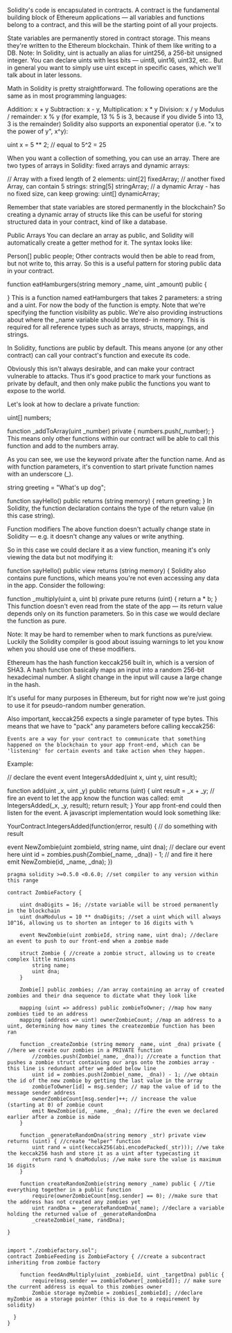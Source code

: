 
Solidity's code is encapsulated in contracts. A contract is the fundamental building block of Ethereum applications — all variables and functions belong to a contract, and this will be the starting point of all your projects.

State variables are permanently stored in contract storage. This means they're written to the Ethereum blockchain. Think of them like writing to a DB.
Note: In Solidity, uint is actually an alias for uint256, a 256-bit unsigned integer. You can declare uints with less bits — uint8, uint16, uint32, etc.. But in general you want to simply use uint except in specific cases, which we'll talk about in later lessons.

Math in Solidity is pretty straightforward. The following operations are the same as in most programming languages:

Addition: x + y
Subtraction: x - y,
Multiplication: x * y
Division: x / y
Modulus / remainder: x % y (for example, 13 % 5 is 3, because if you divide 5 into 13, 3 is the remainder)
Solidity also supports an exponential operator (i.e. "x to the power of y", x^y):

uint x = 5 ** 2; // equal to 5^2 = 25


When you want a collection of something, you can use an array. There are two types of arrays in Solidity: fixed arrays and dynamic arrays:

// Array with a fixed length of 2 elements:
uint[2] fixedArray;
// another fixed Array, can contain 5 strings:
string[5] stringArray;
// a dynamic Array - has no fixed size, can keep growing:
uint[] dynamicArray;

Remember that state variables are stored permanently in the blockchain? So creating a dynamic array of structs like this can be useful for storing structured data in your contract, kind of like a database.

Public Arrays
You can declare an array as public, and Solidity will automatically create a getter method for it. The syntax looks like:

Person[] public people;
Other contracts would then be able to read from, but not write to, this array. So this is a useful pattern for storing public data in your contract.

function eatHamburgers(string memory _name, uint _amount) public {

}
This is a function named eatHamburgers that takes 2 parameters: a string and a uint. For now the body of the function is empty. Note that we're specifying the function visibility as public. We're also providing instructions about where the _name variable should be stored- in memory. This is required for all reference types such as arrays, structs, mappings, and strings.

In Solidity, functions are public by default. This means anyone (or any other contract) can call your contract's function and execute its code.

Obviously this isn't always desirable, and can make your contract vulnerable to attacks. Thus it's good practice to mark your functions as private by default, and then only make public the functions you want to expose to the world.

Let's look at how to declare a private function:

uint[] numbers;

function _addToArray(uint _number) private {
  numbers.push(_number);
}
This means only other functions within our contract will be able to call this function and add to the numbers array.

As you can see, we use the keyword private after the function name. And as with function parameters, it's convention to start private function names with an underscore (_).

string greeting = "What's up dog";

function sayHello() public returns (string memory) {
  return greeting;
}
In Solidity, the function declaration contains the type of the return value (in this case string).

Function modifiers
The above function doesn't actually change state in Solidity — e.g. it doesn't change any values or write anything.

So in this case we could declare it as a view function, meaning it's only viewing the data but not modifying it:

function sayHello() public view returns (string memory) {
Solidity also contains pure functions, which means you're not even accessing any data in the app. Consider the following:

function _multiply(uint a, uint b) private pure returns (uint) {
  return a * b;
}
This function doesn't even read from the state of the app — its return value depends only on its function parameters. So in this case we would declare the function as pure.

Note: It may be hard to remember when to mark functions as pure/view. Luckily the Solidity compiler is good about issuing warnings to let you know when you should use one of these modifiers.

Ethereum has the hash function keccak256 built in, which is a version of SHA3. A hash function basically maps an input into a random 256-bit hexadecimal number. A slight change in the input will cause a large change in the hash.

It's useful for many purposes in Ethereum, but for right now we're just going to use it for pseudo-random number generation.

Also important, keccak256 expects a single parameter of type bytes. This means that we have to "pack" any parameters before calling keccak256:

    Events are a way for your contract to communicate that something happened on the blockchain to your app front-end, which can be 'listening' for certain events and take action when they happen.

Example:

// declare the event
event IntegersAdded(uint x, uint y, uint result);

function add(uint _x, uint _y) public returns (uint) {
  uint result = _x + _y;
  // fire an event to let the app know the function was called:
  emit IntegersAdded(_x, _y, result);
  return result;
}
Your app front-end could then listen for the event. A javascript implementation would look something like:

YourContract.IntegersAdded(function(error, result) {
  // do something with result



  event NewZombie(uint zombieId, string name, uint dna); // declare our event here
  uint id = zombies.push(Zombie(_name, _dna)) - 1; // and fire it here
  emit NewZombie(id, _name, _dna);
})

```
pragma solidity >=0.5.0 <0.6.0; //set compiler to any version within this range

contract ZombieFactory {

    uint dnaDigits = 16; //state variable will be stroed permanently in the blockchain
    uint dnaModulus = 10 ** dnaDigits; //set a uint which will always 10^16, allowing us to shorten an integer to 16 digits with %

    event NewZombie(uint zombieId, string name, uint dna); //declare an event to push to our front-end when a zombie made

    struct Zombie { //create a zombie struct, allowing us to create complex little minions
        string name;
        uint dna;
    }

    Zombie[] public zombies; //an array containing an array of created zombies and their dna sequence to dictate what they look like

    mapping (uint => address) public zombieToOwner; //map how many zombies tied to an address
    mapping (address => uint) ownerZombieCount; //map an address to a uint, determining how many times the createzombie function has been ran

    function _createZombie (string memory _name, uint _dna) private { //here we create our zombies in a PRIVATE function
        //zombies.push(Zombie(_name, _dna)); //create a function that pushes a zombie struct containing our args onto the zombies array - this line is redundant after we added below line
        uint id = zombies.push(Zombie(_name, _dna)) - 1; //we obtain the id of the new zombie by getting the last value in the array
        zombieToOwner[id] = msg.sender; // map the value of id to the message sender address
        ownerZombieCount[msg.sender]++; // increase the value (starting at 0) of zombie count
        emit NewZombie(id, _name, _dna); //fire the even we declared earlier after a zombie is made
    }

    function _generateRandomDna(string memory _str) private view returns (uint) { //create "helper" function
        uint rand = uint(keccak256(abi.encodePacked(_str))); //we take the keccak256 hash and store it as a uint after typecasting it
        return rand % dnaModulus; //we make sure the value is maximum 16 digits
    }

    function createRandomZombie(string memory _name) public { //tie everything together in a public function
        require(ownerZombieCount[msg.sender] == 0); //make sure that the address has not created any zombies yet
        uint randDna = _generateRandomDna(_name); //declare a variable holding the returned value of _generateRandomDna
        _createZombie(_name, randDna);

}


import "./zombiefactory.sol";
contract ZombieFeeding is ZombieFactory { //create a subcontract inheriting from zombie factory

    function feedAndMultiply(uint _zombieId, uint _targetDna) public {
        require(msg.sender == zombieToOwner[_zombieId]); // make sure the current address is equal to this zombies owner
        Zombie storage myZombie = zombies[_zombieId]; //declare myZombie as a storage pointer (this is due to a requirement by solidity)

  }
}
```

